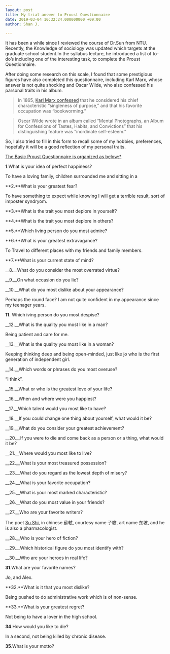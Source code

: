 ```yaml
---
layout: post
title: My trial answer to Proust Questionnaire
date: 2019-03-04 10:32:24.000000000 +09:00
author: Shan J.

---
```


It has been a while since I reviewed the course of Dr.Sun from NTU. Recently, the Knowledge of sociology was updated which targets at the graduate school student.In the syllabus lecture, he introduced a list of to-do’s including one of the interesting task, to complete the Proust Questionnaire.

After doing some research on this scale, I found that some prestigious figures have also completed this questionnaire, including Karl Marx, whose answer is not quite shocking and Oscar Wilde, who also confessed his parsonal traits in his album.

> In 1865, [Karl Marx confessed](https://www.marxists.org/archive/marx/works/1865/04/01.htm) that he considered his chief characteristic “singleness of purpose,” and that his favorite occupation was “bookworming.”

> Oscar Wilde wrote in an album called “Mental Photographs, an Album for Confessions of Tastes, Habits, and Convictions” that his distinguishing feature was “inordinate self-esteem.”

So, I also tried to fill in this form to recall some of my hobbies, preferences, hopefully it will be a good reflection of my personal traits.

<u>The Basic Proust Questionnaire is organized as below:*</u>

**1**.What is your idea of perfect happiness?

To have a loving family, children surrounded me and sitting in a

**2.**What is your greatest fear?

To have something to expect while knowing I will get a terrible result, sort of imposter syndryom.

**3.**What is the trait you most deplore in yourself?

**4.**What is the trait you most deplore in others?

**5.**Which living person do you most admire?


**6.**What is your greatest extravagance?

To Travel to different places with my friends and family members.

**7.**What is your current state of mind?

__8.__What do you consider the most overrated virtue?

__9.__On what occasion do you lie?

__10.__What do you most dislike about your appearance?

Perhaps the round face? I am not quite confident in my appearance since my teenager years.

**11.** Which iving person do you most despise?

__12.__What is the quality you most like in a man?

Being patient and care for me.

__13.__What is the quality you most like in a woman?

Keeping thinking deep and being open-minded, just like jo who is the first generation of independent girl.

__14.__Which words or phrases do you most overuse?

“I think”.

__15.__What or who is the greatest love of your life?

__16.__When and where were you happiest?

__17.__Which talent would you most like to have?

__18.__If you could change one thing about yourself, what would it be?

__19.__What do you consider your greatest achievement?

__20.__If you were to die and come back as a person or a thing, what would it be?

__21.__Where would you most like to live?

__22.__What is your most treasured possession?

__23.__What do you regard as the lowest depth of misery?

__24.__What is your favorite occupation?

__25.__What is your most marked characteristic?

__26.__What do you most value in your friends?

__27.__Who are your favorite writers?

The poet [Su Shi](http://www.chinaonlinemuseum.com/calligraphy-su-shi.php), in chinese 蘇軾, courtesy name 子瞻, art name 东坡, and he is also a pharmacologist.

__28.__Who is your hero of fiction?

__29.__Which historical figure do you most identify with?

__30.__Who are your heroes in real life?

**31**.What are your favorite names?

Jo, and Alex.

**32.**What is it that you most dislike?

Being pushed to do administrative work which is of non-sense.

**33.**What is your greatest regret?

Not being to have a lover in the high school.

**34**.How would you like to die?

In a second, not being killed by chronic disease.

**35**.What is your motto?
